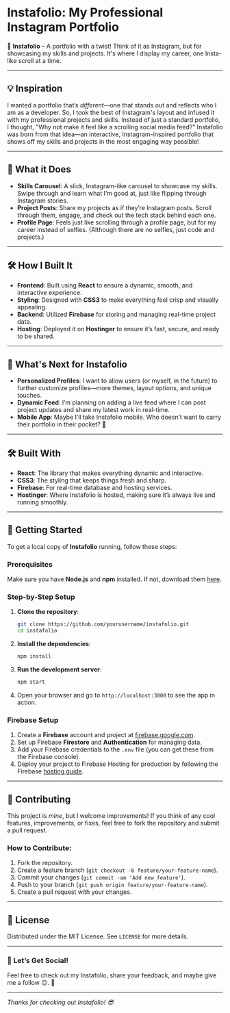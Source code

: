 # Instafolio: My Professional Instagram Portfolio

🚀 **Instafolio** – A portfolio with a twist! Think of it as Instagram, but for showcasing my skills and projects. It's where I display my career, one Insta-like scroll at a time. 

---

## 💡 Inspiration
I wanted a portfolio that’s *different*—one that stands out and reflects who I am as a developer. So, I took the best of Instagram's layout and infused it with my professional projects and skills. Instead of just a standard portfolio, I thought, "Why not make it feel like a scrolling social media feed?" Instafolio was born from that idea—an interactive, Instagram-inspired portfolio that shows off my skills and projects in the most engaging way possible!

---

## 📸 What it Does
- **Skills Carousel**: A slick, Instagram-like carousel to showcase my skills. Swipe through and learn what I’m good at, just like flipping through Instagram stories.
- **Project Posts**: Share my projects as if they’re Instagram posts. Scroll through them, engage, and check out the tech stack behind each one.
- **Profile Page**: Feels just like scrolling through a profile page, but for my career instead of selfies. (Although there are no selfies, just code and projects.)

---

## 🛠️ How I Built It
- **Frontend**: Built using **React** to ensure a dynamic, smooth, and interactive experience.
- **Styling**: Designed with **CSS3** to make everything feel crisp and visually appealing.
- **Backend**: Utilized **Firebase** for storing and managing real-time project data.
- **Hosting**: Deployed it on **Hostinger** to ensure it’s fast, secure, and ready to be shared.

---


## 🔮 What's Next for Instafolio
- **Personalized Profiles**: I want to allow users (or myself, in the future) to further customize profiles—more themes, layout options, and unique touches.
- **Dynamic Feed**: I’m planning on adding a live feed where I can post project updates and share my latest work in real-time.
- **Mobile App**: Maybe I’ll take Instafolio mobile. Who doesn’t want to carry their portfolio in their pocket? 🤳

---

## 🛠️ Built With
- **React**: The library that makes everything dynamic and interactive.
- **CSS3**: The styling that keeps things fresh and sharp.
- **Firebase**: For real-time database and hosting services.
- **Hostinger**: Where Instafolio is hosted, making sure it’s always live and running smoothly.

---

## 🚀 Getting Started
To get a local copy of **Instafolio** running, follow these steps:

### Prerequisites
Make sure you have **Node.js** and **npm** installed. If not, download them [here](https://nodejs.org/).

### Step-by-Step Setup
1. **Clone the repository**:
   ```bash
   git clone https://github.com/yourusername/instafolio.git
   cd instafolio
    ```

2. **Install the dependencies**:

   ```bash
   npm install
   ```

3. **Run the development server**:

   ```bash
   npm start
   ```

4. Open your browser and go to `http://localhost:3000` to see the app in action.

### Firebase Setup

1. Create a **Firebase** account and project at [firebase.google.com](https://firebase.google.com/).
2. Set up Firebase **Firestore** and **Authentication** for managing data.
3. Add your Firebase credentials to the `.env` file (you can get these from the Firebase console).
4. Deploy your project to Firebase Hosting for production by following the Firebase [hosting guide](https://firebase.google.com/docs/hosting).

---

## 🤝 Contributing

This project is *mine*, but I welcome improvements! If you think of any cool features, improvements, or fixes, feel free to fork the repository and submit a pull request.

### How to Contribute:

1. Fork the repository.
2. Create a feature branch (`git checkout -b feature/your-feature-name`).
3. Commit your changes (`git commit -am 'Add new feature'`).
4. Push to your branch (`git push origin feature/your-feature-name`).
5. Create a pull request with your changes.

---

## 📜 License

Distributed under the MIT License. See `LICENSE` for more details.

---

### 🎉 Let’s Get Social!

Feel free to check out my Instafolio, share your feedback, and maybe give me a follow 😉. 🚀

---

*Thanks for checking out Instafolio! 😎*
